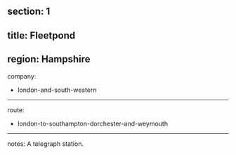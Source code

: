 ﻿section: 1
----
title: Fleetpond
----
region: Hampshire
----
company:
- london-and-south-western
----
route:
- london-to-southampton-dorchester-and-weymouth
----
notes: A telegraph station.
